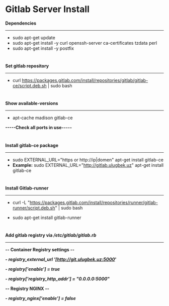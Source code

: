 # **Gitlab Server Install**

**Dependencies**
__________________________________________________________________________________________________

- sudo apt-get update
- sudo apt-get install -y curl openssh-server ca-certificates tzdata perl
- sudo apt-get install -y postfix
#
**Set gitlab repository**
__________________________________________________________________________________________________
- curl https://packages.gitlab.com/install/repositories/gitlab/gitlab-ce/script.deb.sh | sudo bash
#
**Show available-versions**
__________________________________________________________________________________________________
- apt-cache madison gitlab-ce 


**-----Check all ports in use-----**
#
**Install gitlab-ce package**
_________________________________________________________________________________________________
- sudo EXTERNAL_URL="https or http://ip|domen" apt-get install gitlab-ce
- 
  **Example:** sudo EXTERNAL_URL="http://gitlab.ulugbek.uz" apt-get install gitlab-ce
#
**Install Gitlab-runner**
_________________________________________________________________________________________________
- curl -L "https://packages.gitlab.com/install/repositories/runner/gitlab-runner/script.deb.sh" | sudo bash

- sudo apt-get install gitlab-runner
#
**Add gitlab registry via _/etc/gitlab/gitlab.rb_**
_________________________________________________________________________________________________
**-- Container Registry settings --**

**- _registry_external_url '[http://git.ulugbek.uz:5000_'**

**- _registry['enable'] = true_**

**- _registry['registry_http_addr'] = "0.0.0.0:5000_"**

**-- Registry NGINX --**

**- _registry_nginx['enable'] = false_**

